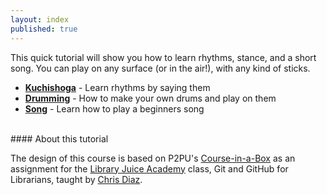 ```yaml
---
layout: index
published: true
---
```

This quick tutorial will show you how to learn rhythms, stance, and a short song. You can play on any surface (or in the air!), with any kind of sticks.
* **[Kuchishoga](https://saltfie.github.io/course-in-a-box/modules/kuchishoga/introduction/)** - Learn rhythms by saying them
* **[Drumming](https://saltfie.github.io/course-in-a-box/modules/drumming/drums)** -  How to make your own drums and play on them
* **[Song](https://saltfie.github.io/course-in-a-box/modules/song/renshu-kuchishoga)** - Learn how to play a beginners song

<br> 
#### About this tutorial

The design of this course is based on P2PU's [Course-in-a-Box](https://github.com/p2pu/course-in-a-box) as an assignment for the [Library Juice Academy](https://libraryjuiceacademy.com/) class, Git and GitHub for Librarians, taught by [Chris Diaz](https://chrisdaaz.github.io/).
